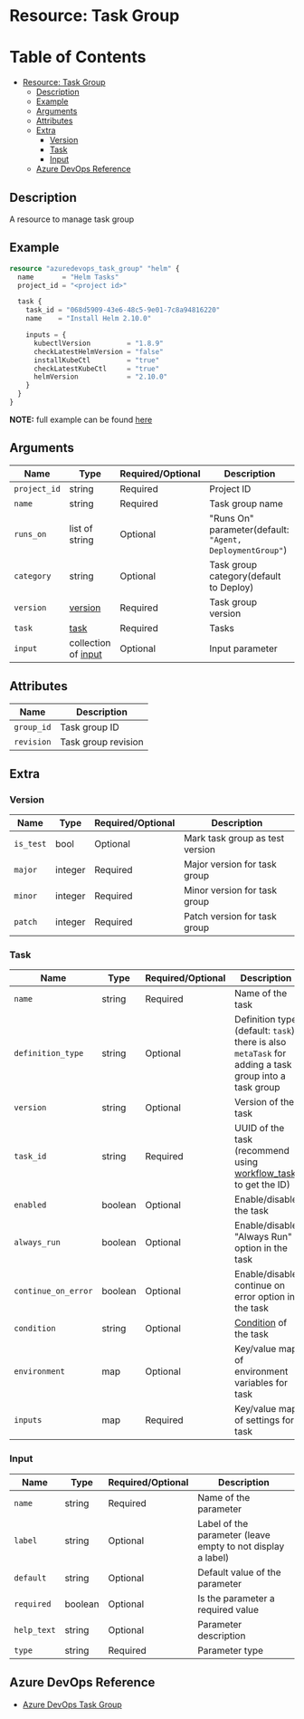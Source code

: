 # Resource: Task Group

Table of Contents
=================

   * [Resource: Task Group](#resource-task-group)
      * [Description](#description)
      * [Example](#example)
      * [Arguments](#arguments)
      * [Attributes](#attributes)
      * [Extra](#extra)
          * [Version](#version)
          * [Task](#task)
          * [Input](#input)
      * [Azure DevOps Reference](#azure-devops-reference)

## Description

A resource to manage task group

## Example

```terraform
resource "azuredevops_task_group" "helm" {
  name       = "Helm Tasks"
  project_id = "<project id>"

  task {
    task_id = "068d5909-43e6-48c5-9e01-7c8a94816220"
    name    = "Install Helm 2.10.0"

    inputs = {
      kubectlVersion         = "1.8.9"
      checkLatestHelmVersion = "false"
      installKubeCtl         = "true"
      checkLatestKubeCtl     = "true"
      helmVersion            = "2.10.0"
    }
  }
}
```

**NOTE:** full example can be found [here](../../examples/r/task_group/main.tf)

## Arguments

| Name | Type | Required/Optional | Description |
|------|------|-------------------|-------------|
| `project_id` | string | Required | Project ID |
| `name` | string | Required | Task group name |
| `runs_on` | list of string | Optional | "Runs On" parameter(default: `"Agent, DeploymentGroup"`) |
| `category` | string | Optional | Task group category(default to Deploy) |
| `version` | [version](#version) | Required | Task group version |
| `task` | [task](#task) | Required | Tasks |
| `input` | collection of [input](#input) | Optional | Input parameter |

## Attributes

| Name | Description |
|------|-------------|
| `group_id` | Task group ID | 
| `revision` | Task group revision | 

## Extra

### Version

| Name | Type | Required/Optional | Description |
|------|------|-------------------|-------------|
| `is_test` | bool | Optional | Mark task group as test version |
| `major` | integer | Required | Major version for task group |
| `minor` | integer | Required | Minor version for task group |
| `patch` | integer | Required | Patch version for task group |

### Task

| Name | Type | Required/Optional | Description |
|------|------|-------------------|-------------|
| `name` | string | Required | Name of the task |
| `definition_type` | string | Optional | Definition type (default: `task`), there is also `metaTask` for adding a task group into a task group |
| `version` | string | Optional | Version of the task |
| `task_id` | string | Required | UUID of the task (recommend using [workflow_task](../d/workflow_task.md) to get the ID)  |
| `enabled` | boolean | Optional | Enable/disable the task |
| `always_run` | boolean | Optional | Enable/disable "Always Run" option in the task |
| `continue_on_error` | boolean | Optional | Enable/disable continue on error option in the task |
| `condition` | string | Optional | [Condition](https://docs.microsoft.com/en-us/azure/devops/pipelines/process/expressions?view=azure-devops#job-status-functions) of the task |
| `environment` | map | Optional | Key/value map of environment variables for task |
| `inputs` | map | Required | Key/value map of settings for task |

### Input

| Name | Type | Required/Optional | Description |
|------|------|-------------------|-------------|
| `name` | string | Required | Name of the parameter |
| `label` | string | Optional | Label of the parameter (leave empty to not display a label) |
| `default` | string | Optional | Default value of the parameter |
| `required` | boolean | Optional | Is the parameter a required value |
| `help_text` | string | Optional | Parameter description |
| `type` | string | Required | Parameter type |

## Azure DevOps Reference

- [Azure DevOps Task Group](https://docs.microsoft.com/en-us/azure/devops/pipelines/library/task-groups?view=azure-devops)
